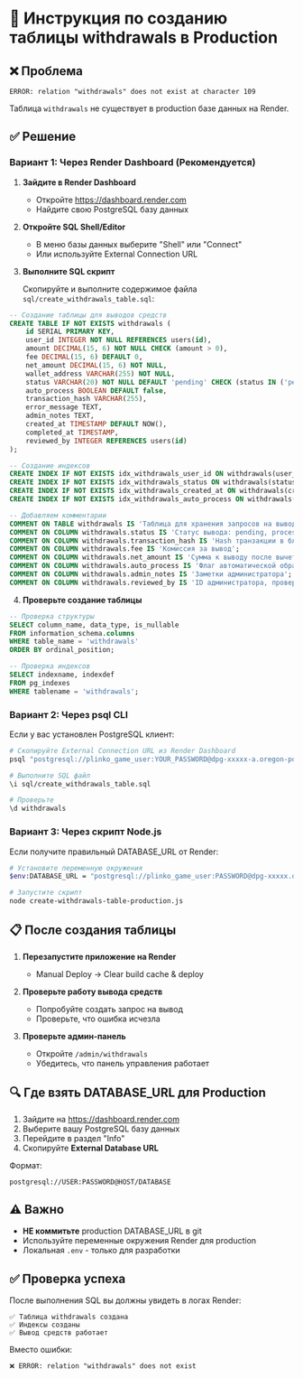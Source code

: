 # 🚀 Инструкция по созданию таблицы withdrawals в Production

## ❌ Проблема
```
ERROR: relation "withdrawals" does not exist at character 109
```

Таблица `withdrawals` не существует в production базе данных на Render.

## ✅ Решение

### Вариант 1: Через Render Dashboard (Рекомендуется)

1. **Зайдите в Render Dashboard**
   - Откройте https://dashboard.render.com
   - Найдите свою PostgreSQL базу данных

2. **Откройте SQL Shell/Editor**
   - В меню базы данных выберите "Shell" или "Connect"
   - Или используйте External Connection URL

3. **Выполните SQL скрипт**
   
   Скопируйте и выполните содержимое файла `sql/create_withdrawals_table.sql`:

```sql
-- Создание таблицы для выводов средств
CREATE TABLE IF NOT EXISTS withdrawals (
    id SERIAL PRIMARY KEY,
    user_id INTEGER NOT NULL REFERENCES users(id),
    amount DECIMAL(15, 6) NOT NULL CHECK (amount > 0),
    fee DECIMAL(15, 6) DEFAULT 0,
    net_amount DECIMAL(15, 6) NOT NULL,
    wallet_address VARCHAR(255) NOT NULL,
    status VARCHAR(20) NOT NULL DEFAULT 'pending' CHECK (status IN ('pending', 'processing', 'completed', 'failed', 'cancelled', 'manual_review')),
    auto_process BOOLEAN DEFAULT false,
    transaction_hash VARCHAR(255),
    error_message TEXT,
    admin_notes TEXT,
    created_at TIMESTAMP DEFAULT NOW(),
    completed_at TIMESTAMP,
    reviewed_by INTEGER REFERENCES users(id)
);

-- Создание индексов
CREATE INDEX IF NOT EXISTS idx_withdrawals_user_id ON withdrawals(user_id);
CREATE INDEX IF NOT EXISTS idx_withdrawals_status ON withdrawals(status);
CREATE INDEX IF NOT EXISTS idx_withdrawals_created_at ON withdrawals(created_at);
CREATE INDEX IF NOT EXISTS idx_withdrawals_auto_process ON withdrawals(auto_process);

-- Добавляем комментарии
COMMENT ON TABLE withdrawals IS 'Таблица для хранения запросов на вывод средств';
COMMENT ON COLUMN withdrawals.status IS 'Статус вывода: pending, processing, completed, failed, cancelled, manual_review';
COMMENT ON COLUMN withdrawals.transaction_hash IS 'Hash транзакции в блокчейне TON';
COMMENT ON COLUMN withdrawals.fee IS 'Комиссия за вывод';
COMMENT ON COLUMN withdrawals.net_amount IS 'Сумма к выводу после вычета комиссии';
COMMENT ON COLUMN withdrawals.auto_process IS 'Флаг автоматической обработки';
COMMENT ON COLUMN withdrawals.admin_notes IS 'Заметки администратора';
COMMENT ON COLUMN withdrawals.reviewed_by IS 'ID администратора, проверившего заявку';
```

4. **Проверьте создание таблицы**

```sql
-- Проверка структуры
SELECT column_name, data_type, is_nullable
FROM information_schema.columns
WHERE table_name = 'withdrawals'
ORDER BY ordinal_position;

-- Проверка индексов
SELECT indexname, indexdef
FROM pg_indexes
WHERE tablename = 'withdrawals';
```

### Вариант 2: Через psql CLI

Если у вас установлен PostgreSQL клиент:

```bash
# Скопируйте External Connection URL из Render Dashboard
psql "postgresql://plinko_game_user:YOUR_PASSWORD@dpg-xxxxx-a.oregon-postgres.render.com/plinko_game"

# Выполните SQL файл
\i sql/create_withdrawals_table.sql

# Проверьте
\d withdrawals
```

### Вариант 3: Через скрипт Node.js

Если получите правильный DATABASE_URL от Render:

```bash
# Установите переменную окружения
$env:DATABASE_URL = "postgresql://plinko_game_user:PASSWORD@dpg-xxxxx.oregon-postgres.render.com/plinko_game"

# Запустите скрипт
node create-withdrawals-table-production.js
```

## 📋 После создания таблицы

1. **Перезапустите приложение на Render**
   - Manual Deploy → Clear build cache & deploy
   
2. **Проверьте работу вывода средств**
   - Попробуйте создать запрос на вывод
   - Проверьте, что ошибка исчезла

3. **Проверьте админ-панель**
   - Откройте `/admin/withdrawals`
   - Убедитесь, что панель управления работает

## 🔍 Где взять DATABASE_URL для Production

1. Зайдите на https://dashboard.render.com
2. Выберите вашу PostgreSQL базу данных
3. Перейдите в раздел "Info"
4. Скопируйте **External Database URL**

Формат:
```
postgresql://USER:PASSWORD@HOST/DATABASE
```

## ⚠️ Важно

- **НЕ коммитьте** production DATABASE_URL в git
- Используйте переменные окружения Render для production
- Локальная `.env` - только для разработки

## ✅ Проверка успеха

После выполнения SQL вы должны увидеть в логах Render:

```
✅ Таблица withdrawals создана
✅ Индексы созданы
✅ Вывод средств работает
```

Вместо ошибки:
```
❌ ERROR: relation "withdrawals" does not exist
```
